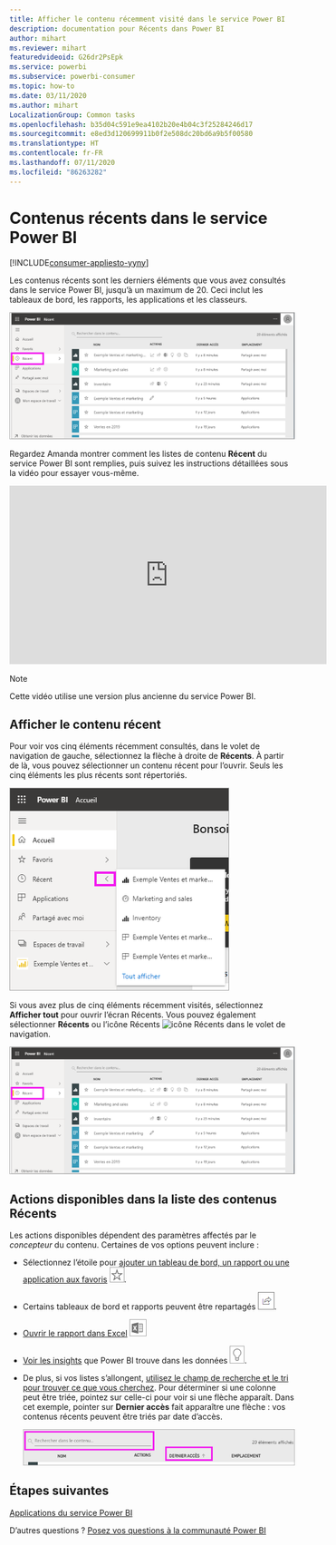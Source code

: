 ```yaml
---
title: Afficher le contenu récemment visité dans le service Power BI
description: documentation pour Récents dans Power BI
author: mihart
ms.reviewer: mihart
featuredvideoid: G26dr2PsEpk
ms.service: powerbi
ms.subservice: powerbi-consumer
ms.topic: how-to
ms.date: 03/11/2020
ms.author: mihart
LocalizationGroup: Common tasks
ms.openlocfilehash: b35d04c591e9ea4102b20e4b04c3f25284246d17
ms.sourcegitcommit: e8ed3d120699911b0f2e508dc20bd6a9b5f00580
ms.translationtype: HT
ms.contentlocale: fr-FR
ms.lasthandoff: 07/11/2020
ms.locfileid: "86263282"
---
```

# <a name="recent-content-in-the-power-bi-service"></a>Contenus **récents** dans le service Power BI

[!INCLUDE[consumer-appliesto-yyny](../includes/consumer-appliesto-yyny.md)]

Les contenus récents sont les derniers éléments que vous avez consultés dans le service Power BI, jusqu’à un maximum de 20.  Ceci inclut les tableaux de bord, les rapports, les applications et les classeurs.

![fenêtre Contenu récent](./media/end-user-recent/power-bi-recent.png)

Regardez Amanda montrer comment les listes de contenu **Récent** du service Power BI sont remplies, puis suivez les instructions détaillées sous la vidéo pour essayer vous-même.

<iframe width="560" height="315" src="https://www.youtube.com/embed/G26dr2PsEpk" frameborder="0" allowfullscreen></iframe>

> [!NOTE]
> Cette vidéo utilise une version plus ancienne du service Power BI.

## <a name="display-recent-content"></a>Afficher le contenu récent
Pour voir vos cinq éléments récemment consultés, dans le volet de navigation de gauche, sélectionnez la flèche à droite de **Récents**.  À partir de là, vous pouvez sélectionner un contenu récent pour l’ouvrir. Seuls les cinq éléments les plus récents sont répertoriés.

![menu volant Contenu récent](./media/end-user-recent/power-bi-recent-flyout.png)

Si vous avez plus de cinq éléments récemment visités, sélectionnez **Afficher tout** pour ouvrir l’écran Récents. Vous pouvez également sélectionner **Récents** ou l’icône Récents ![icône Récents](./media/end-user-recent/power-bi-icon.png) dans le volet de navigation.

![afficher tout le contenu récent](./media/end-user-recent/power-bi-recent.png)

## <a name="actions-available-from-the-recent-content-list"></a>Actions disponibles dans la liste des contenus **Récents**
Les actions disponibles dépendent des paramètres affectés par le *concepteur* du contenu. Certaines de vos options peuvent inclure :
* Sélectionnez l’étoile pour [ajouter un tableau de bord, un rapport ou une application aux favoris](end-user-favorite.md) ![étoile](./media/end-user-shared-with-me/power-bi-star-icon.png).
* Certains tableaux de bord et rapports peuvent être repartagés  ![Icône de partage](./media/end-user-shared-with-me/power-bi-share-icon-new.png).
* [Ouvrir le rapport dans Excel](end-user-export.md) ![icône Exporter vers Excel](./media/end-user-shared-with-me/power-bi-excel.png) 
* [Voir les insights](end-user-insights.md) que Power BI trouve dans les données ![icône Insights](./media/end-user-shared-with-me/power-bi-insights.png).
* De plus, si vos listes s’allongent, [utilisez le champ de recherche et le tri pour trouver ce que vous cherchez](end-user-search-sort.md). Pour déterminer si une colonne peut être triée, pointez sur celle-ci pour voir si une flèche apparaît. Dans cet exemple, pointer sur **Dernier accès** fait apparaître une flèche : vos contenus récents peuvent être triés par date d’accès. 

    ![Trier tous les contenus récents](./media/end-user-recent/power-bi-recent-sort.png)


## <a name="next-steps"></a>Étapes suivantes
[Applications du service Power BI](end-user-apps.md)

D’autres questions ? [Posez vos questions à la communauté Power BI](https://community.powerbi.com/)

